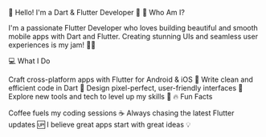 👋 Hello! I'm a Dart & Flutter Developer 🚀
🌟 Who Am I?

I'm a passionate Flutter Developer who loves building beautiful and smooth mobile apps with Dart and Flutter. Creating stunning UIs and seamless user experiences is my jam! 📱✨

💻 What I Do

Craft cross-platform apps with Flutter for Android & iOS 📲
Write clean and efficient code in Dart 🎯
Design pixel-perfect, user-friendly interfaces 🎨
Explore new tools and tech to level up my skills 🔧
🔥 Fun Facts

Coffee fuels my coding sessions ☕
Always chasing the latest Flutter updates 🆙
I believe great apps start with great ideas 💡
